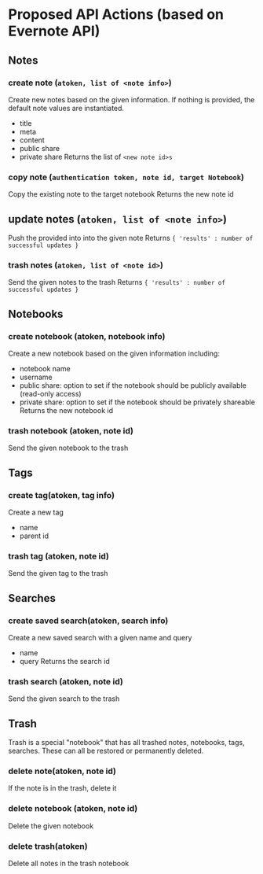 # Proposed API Actions (based on Evernote API)

## Notes

### create note (`atoken, list of <note info>`)
Create new notes based on the given information. If nothing is provided, the default note values are instantiated.
- title
- meta
- content
- public share
- private share
Returns the list of `<new note id>s`

### copy note (`authentication token, note id, target Notebook`)
Copy the existing note to the target notebook
Returns the new note id

## update notes (`atoken, list of <note info>`)
Push the provided into into the given note
Returns `{ 'results' : number of successful updates }`

### trash notes (`atoken, list of <note id>`)
Send the given notes to the trash
Returns `{ 'results' : number of successful updates }`

## Notebooks

### create notebook (atoken, notebook info)
Create a new notebook based on the given information including:
- notebook name
- username
- public share: option to set if the notebook should be publicly available (read-only access)
- private share: option to set if the notebook should be privately shareable
Returns the new notebook id

### trash notebook (atoken, note id)
Send the given notebook to the trash

## Tags

### create tag(atoken, tag info)
Create a new tag
- name
- parent id

### trash tag (atoken, note id)
Send the given tag to the trash

## Searches

### create saved search(atoken, search info)
Create a new saved search with a given name and query
- name
- query
Returns the search id

### trash search (atoken, note id)
Send the given search to the trash

## Trash
Trash is a special "notebook" that has all trashed notes, notebooks, tags, searches. These can all be restored or permanently deleted.

### delete note(atoken, note id)
If the note is in the trash, delete it

### delete notebook (atoken, note id)
Delete the given notebook

### delete trash(atoken)
Delete all notes in the trash notebook
